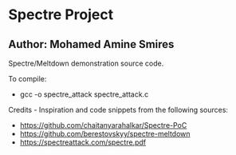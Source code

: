 # Spectre Project

## Author: Mohamed Amine Smires

Spectre/Meltdown demonstration source code.


To compile:

- gcc -o spectre_attack spectre_attack.c

Credits - Inspiration and code snippets from the following sources:
- https://github.com/chaitanyarahalkar/Spectre-PoC
- https://github.com/berestovskyy/spectre-meltdown
- https://spectreattack.com/spectre.pdf